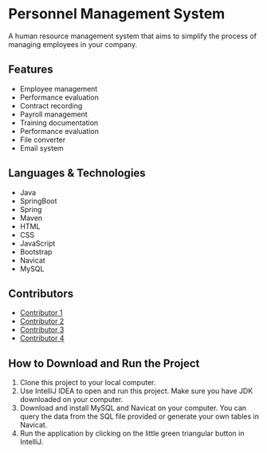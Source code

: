 # Personnel Management System

A human resource management system that aims to simplify the process of managing employees in your company.

## Features
- Employee management
- Performance evaluation
- Contract recording
- Payroll management
- Training documentation
- Performance evaluation
- File converter
- Email system

## Languages & Technologies
- Java
- SpringBoot
- Spring
- Maven
- HTML
- CSS
- JavaScript
- Bootstrap
- Navicat
- MySQL

## Contributors
- [Contributor 1](https://github.com/rongxin2430)
- [Contributor 2](https://github.com/EonAugety)
- [Contributor 3](https://github.com/MeryCH9)
- [Contributor 4](https://github.com/shellyh0626)

## How to Download and Run the Project
1. Clone this project to your local computer.
2. Use IntelliJ IDEA to open and run this project. Make sure you have JDK downloaded on your computer.
3. Download and install MySQL and Navicat on your computer. You can query the data from the SQL file provided or generate your own tables in Navicat.
4. Run the application by clicking on the little green triangular button in IntelliJ.
